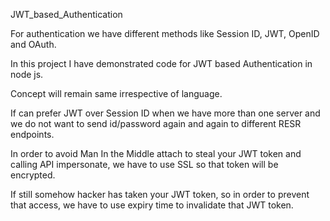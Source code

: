 JWT_based_Authentication

For authentication we have different methods like Session ID, JWT, OpenID and OAuth.

In this project I have demonstrated code for JWT based Authentication in node js.

Concept will remain same irrespective of language.

If can prefer JWT over Session ID when we have more than one server and we do not want to send id/password again and again to different RESR endpoints.

In order to avoid Man In the Middle attach to steal your JWT token and calling API impersonate, we have to use SSL so that token will be encrypted.

If still somehow hacker has taken your JWT token, so in order to prevent that access, we have to use expiry time to invalidate that JWT token.
